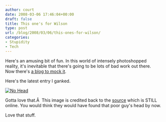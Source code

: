 ```yaml
---
author: court
date: 2008-03-06 17:46:04+00:00
draft: false
title: This one's for Wilson
type: post
url: /blog/2008/03/06/this-ones-for-wilson/
categories:
- Stupidity
- Tech
---
```


Here's an amusing bit of fun.  In this world of intensely photoshopped reality, it's inevitable that there's going to be lots of bad work out there.  Now there's [a blog to mock it](http://photoshopdisasters.blogspot.com/).

Here's the latest entry I ganked.

[![No Head](http://www.vallentyne.com/blog/wp-content/uploads/2008/03/p1_mitchell.jpg)
](http://www.vallentyne.com/blog/wp-content/uploads/2008/03/p1_mitchell.jpg)

Gotta love that.Â  This image is credited back to the [source](http://sportsillustrated.cnn.com/2008/writers/the_bonus/02/20/dunking0225/2.html) which is STILL online. You would think they would have found that poor guy's head by now.

Love that stuff.
